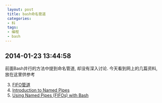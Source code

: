 ```yaml
---
 layout: post
 title: bash命名管道
 categories: 
 - 科
 tags:
 - 编程
 - bash
---
```


## 2014-01-23 13:44:58

前面Bash并行的方法中提到命名管道, 却没有深入讨论. 今天看到网上的几篇资料, 放在这里供参考

3. [FIFO管道](http://www.firefoxbug.net/?p=810)
2. [Introduction to Named Pipes](http://www.linuxjournal.com/article/2156?page=0,0)
1. [Using Named Pipes (FIFOs) with Bash](http://www.linuxjournal.com/content/using-named-pipes-fifos-bash)

